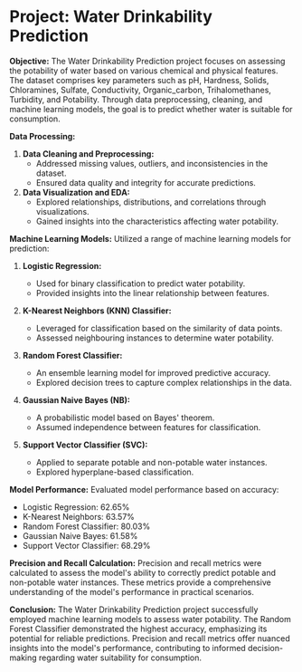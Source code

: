 # **Project: Water Drinkability Prediction**


**Objective:**
The Water Drinkability Prediction project focuses on assessing the potability of water based on various chemical and physical features. The dataset comprises key parameters such as pH, Hardness, Solids, Chloramines, Sulfate, Conductivity, Organic_carbon, Trihalomethanes, Turbidity, and Potability. Through data preprocessing, cleaning, and machine learning models, the goal is to predict whether water is suitable for consumption.

**Data Processing:**
1. **Data Cleaning and Preprocessing:**
   - Addressed missing values, outliers, and inconsistencies in the dataset.
   - Ensured data quality and integrity for accurate predictions.
2. **Data Visualization and EDA:**
   - Explored relationships, distributions, and correlations through visualizations.
   - Gained insights into the characteristics affecting water potability.

**Machine Learning Models:**
Utilized a range of machine learning models for prediction:
1. **Logistic Regression:**
   - Used for binary classification to predict water potability.
   - Provided insights into the linear relationship between features.
   
2. **K-Nearest Neighbors (KNN) Classifier:**
   - Leveraged for classification based on the similarity of data points.
   - Assessed neighbouring instances to determine water potability.

3. **Random Forest Classifier:**
   - An ensemble learning model for improved predictive accuracy.
   - Explored decision trees to capture complex relationships in the data.

4. **Gaussian Naive Bayes (NB):**
   - A probabilistic model based on Bayes' theorem.
   - Assumed independence between features for classification.

5. **Support Vector Classifier (SVC):**
   - Applied to separate potable and non-potable water instances.
   - Explored hyperplane-based classification.

**Model Performance:**
Evaluated model performance based on accuracy:
- Logistic Regression: 62.65%
- K-Nearest Neighbors: 63.57%
- Random Forest Classifier: 80.03%
- Gaussian Naive Bayes: 61.58%
- Support Vector Classifier: 68.29%

**Precision and Recall Calculation:**
Precision and recall metrics were calculated to assess the model's ability to correctly predict potable and non-potable water instances. These metrics provide a comprehensive understanding of the model's performance in practical scenarios.

**Conclusion:**
The Water Drinkability Prediction project successfully employed machine learning models to assess water potability. The Random Forest Classifier demonstrated the highest accuracy, emphasizing its potential for reliable predictions. Precision and recall metrics offer nuanced insights into the model's performance, contributing to informed decision-making regarding water suitability for consumption.
